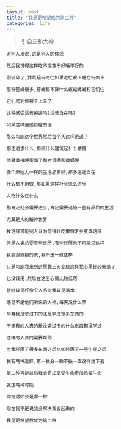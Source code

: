 ```yaml
---
layout: post
title: "我是更希望成为第二种"
categories: life
---
```



> 引自三和大神


`对别人来说,这是别人的体现`

`然后我觉得这样吃不饱穿不好睡不好的`

`别说穿了,我最起码吃住如果吃住晚上睡在街面上`

`那种苍蝇很多,苍蝇都不算什么蜈蚣蟑螂和它们住`

`它们爬到你被子上来了`

`这种感受活着逍遥吗?活着自在吗?`

`如果这样逍遥自在的话`

`那么可能这个世界然后每个人这样逍遥了`

`那还追求什么,那搞什么建筑起什么楼房`

`他就直接睡街面了和老鼠啊和蟑螂睡`

`像个原始人一样的生活那多好,那多逍遥自在`

`什么都不用做,那如果这样社会怎么进步`

`人吃什么住什么`

`那肯定社会需要进步,肯定需要追随一些有品质的生活`

`尤其是人的精神世界`

`我这样可能别人认为觉得好吃懒做才会变成这样`

`但是人类总要有些经历,有些经历他不可能只这样`

`我会很直接的说,我不是一直这样`

`只是可能我来到这里我三天变成这样我心里比较低落了`

`也没钱用,然后在这里心情比较低落`

`暂时算是好像个人感觉我算是落难`

`感觉不是他们所说的大神,每天没什么事`

`毕竟我是念过书的还是学过很多东西的`

`不像有的人真的是没读过书的什么东西都没学过`

`这样的人真的需要帮助`

`当我经历了很多东西之后比如经历了一些生死之后`

`我有两种选择,第一我会一蹶不振一直这样活下去`

`第二种可能以后我会更加享受生命更加热爱生命`

`就这两种可能`

`你觉得你会是哪一种`

`现在我不是说我会解决我会起来的`

`我是更希望我成为第二种`
